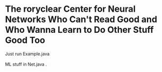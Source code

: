 # The roryclear Center for Neural Networks Who Can't Read Good and Who Wanna Learn to Do Other Stuff Good Too

Just run Example.java<br/><br/>
ML stuff in Net.java
.
